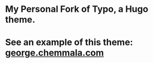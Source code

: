 # My Personal Fork of Typo, a Hugo theme.
# See an example of this theme: [george.chemmala.com](https://george.chemmala.com)

